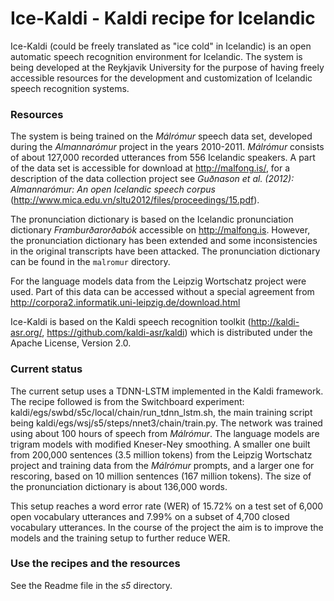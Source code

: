 # Ice-Kaldi - Kaldi recipe for Icelandic

Ice-Kaldi (could be freely translated as "ice cold" in Icelandic) is an open automatic speech recognition environment for Icelandic. 
The system is being developed at the Reykjavik University for the purpose of having freely accessible resources for the development and customization of Icelandic speech recognition systems.

### Resources

The system is being trained on the _Málrómur_ speech data set, developed during the _Almannarómur_ project in the years 2010-2011. _Málrómur_ consists of about 127,000 recorded utterances from 556 Icelandic speakers. A part of the data set is accessible for download at http://malfong.is/, for a description of the data collection project see _Guðnason et al. (2012): Almannarómur: An open Icelandic speech corpus_ (http://www.mica.edu.vn/sltu2012/files/proceedings/15.pdf).

The pronunciation dictionary is based on the Icelandic pronunciation dictionary _Framburðarorðabók_ accessible on http://malfong.is. However, the pronunciation dictionary has been extended and some inconsistencies in the original transcripts have been attacked. The pronunciation dictionary can be found in the `malromur` directory.

For the language models data from the Leipzig Wortschatz project were used. Part of this data can be accessed without a special agreement from http://corpora2.informatik.uni-leipzig.de/download.html

Ice-Kaldi is based on the Kaldi speech recognition toolkit (http://kaldi-asr.org/, https://github.com/kaldi-asr/kaldi) which is distributed under the Apache License, Version 2.0.

### Current status

The current setup uses a TDNN-LSTM implemented in the Kaldi framework. The recipe followed is from the Switchboard experiment: kaldi/egs/swbd/s5c/local/chain/run_tdnn_lstm.sh, the main training script being kaldi/egs/wsj/s5/steps/nnet3/chain/train.py. 
The network was trained using about 100 hours of speech from _Málrómur_. The language models are trigram models with modified Kneser-Ney smoothing. A smaller one built from 200,000 sentences (3.5 million tokens) from the Leipzig Wortschatz project and training data from the _Málrómur_ prompts, and a larger one for rescoring, based on 10 million sentences (167 million tokens). The size of the pronunciation dictionary is about 136,000 words.

This setup reaches a word error rate (WER) of 15.72% on a test set of 6,000 open vocabulary utterances and 7.99% on a subset of 4,700 closed vocabulary utterances. In the course of the project the aim is to improve the models and the training setup to further reduce WER.

### Use the recipes and the resources
See the Readme file in the _s5_ directory.

